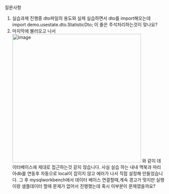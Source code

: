 질문사항
1. 실습과제 진행중 dto파일의 용도와 실제 실습하면서 dto를 import해오는데 
import demo.usestate.dto.StatisticDto; 이 줄은 주석처리하는것이 맞나요?
2. 마지막에 불러오고 나서 <img width="405" alt="image" src="https://user-images.githubusercontent.com/42718588/160860837-cdaf22b5-0033-49ba-8bd3-5170f92e5aa3.png"> 와 같이 데이터베이스에 제대로 접근하는것 같지 않습니다. 사실 실습 하는 내내 맥북과 마리아db를 연동후 자동으로 local이 잡히지 않고 에러가 나서 직접 설정해 만들었습니다. 그 후 mysqlworkbench에서 데이터 베이스 연결할때,계속 경고가 떳지만 실행이랑 샘플데이터 할때 문제가 없어서 진행했는데 혹시 이부분이 문제였을까요? 

